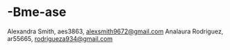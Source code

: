 # -Bme-ase
Alexandra Smith, aes3863, alexsmith9672@gmail.com
Analaura Rodriguez, ar55665, rodrigueza934@gmail.com
